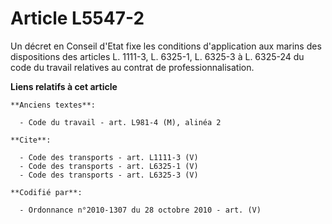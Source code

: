 # Article L5547-2

Un décret en Conseil d'Etat fixe les conditions d'application aux marins des dispositions des articles L. 1111-3, L. 6325-1, 
L. 6325-3 à L. 6325-24 du code du travail relatives au contrat de professionnalisation.

**Liens relatifs à cet article**

	**Anciens textes**:

	  - Code du travail - art. L981-4 (M), alinéa 2

	**Cite**:

	  - Code des transports - art. L1111-3 (V)
	  - Code des transports - art. L6325-1 (V)
	  - Code des transports - art. L6325-3 (V)

	**Codifié par**:

	  - Ordonnance n°2010-1307 du 28 octobre 2010 - art. (V)

